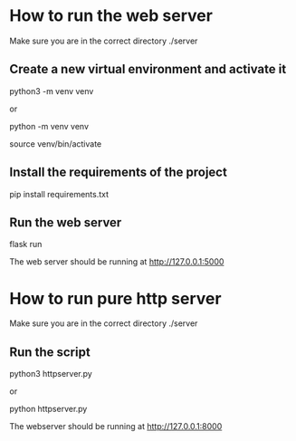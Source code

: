 # How to run the web server

Make sure you are in the correct directory ./server

## Create a new virtual environment and activate it

python3 -m venv venv

or 

python -m venv venv

source venv/bin/activate


## Install the requirements of the project

pip install requirements.txt

## Run the web server

flask run

The web server should be running at http://127.0.0.1:5000



# How to run pure http server

Make sure you are in the correct directory ./server

## Run the script

python3 httpserver.py

or 

python httpserver.py

The webserver should be running at http://127.0.0.1:8000
